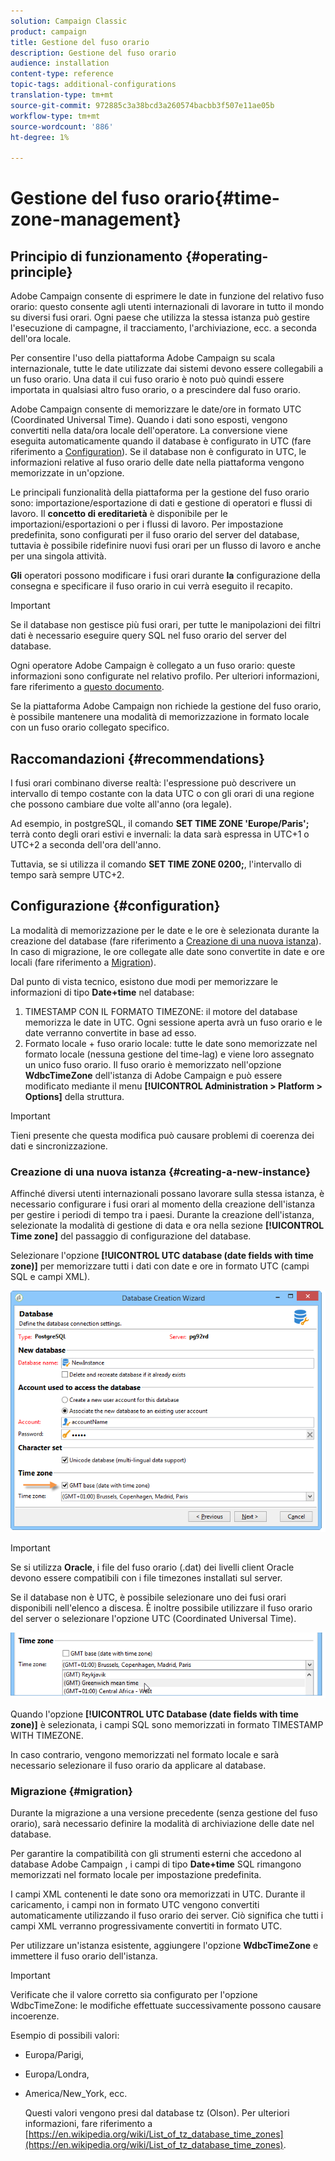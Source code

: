 ```yaml
---
solution: Campaign Classic
product: campaign
title: Gestione del fuso orario
description: Gestione del fuso orario
audience: installation
content-type: reference
topic-tags: additional-configurations
translation-type: tm+mt
source-git-commit: 972885c3a38bcd3a260574bacbb3f507e11ae05b
workflow-type: tm+mt
source-wordcount: '886'
ht-degree: 1%

---
```



# Gestione del fuso orario{#time-zone-management}

## Principio di funzionamento {#operating-principle}

 Adobe Campaign consente di esprimere le date in funzione del relativo fuso orario: questo consente agli utenti internazionali di lavorare in tutto il mondo su diversi fusi orari. Ogni paese che utilizza la stessa istanza può gestire l&#39;esecuzione di campagne, il tracciamento, l&#39;archiviazione, ecc. a seconda dell&#39;ora locale.

Per consentire l&#39;uso della piattaforma Adobe Campaign  su scala internazionale, tutte le date utilizzate dai sistemi devono essere collegabili a un fuso orario. Una data il cui fuso orario è noto può quindi essere importata in qualsiasi altro fuso orario, o a prescindere dal fuso orario.

 Adobe Campaign consente di memorizzare le date/ore in formato UTC (Coordinated Universal Time). Quando i dati sono esposti, vengono convertiti nella data/ora locale dell&#39;operatore. La conversione viene eseguita automaticamente quando il database è configurato in UTC (fare riferimento a [Configuration](#configuration)). Se il database non è configurato in UTC, le informazioni relative al fuso orario delle date nella piattaforma vengono memorizzate in un&#39;opzione.

Le principali funzionalità della piattaforma per la gestione del fuso orario sono: importazione/esportazione di dati e gestione di operatori e flussi di lavoro. Il **concetto di ereditarietà** è disponibile per le importazioni/esportazioni o per i flussi di lavoro. Per impostazione predefinita, sono configurati per il fuso orario del server del database, tuttavia è possibile ridefinire nuovi fusi orari per un flusso di lavoro e anche per una singola attività.

**Gli** operatori possono modificare i fusi orari durante  **la** configurazione della consegna e specificare il fuso orario in cui verrà eseguito il recapito.

>[!IMPORTANT]
>
>Se il database non gestisce più fusi orari, per tutte le manipolazioni dei filtri dati è necessario eseguire query SQL nel fuso orario del server del database.

Ogni operatore Adobe Campaign  è collegato a un fuso orario: queste informazioni sono configurate nel relativo profilo. Per ulteriori informazioni, fare riferimento a [questo documento](../../platform/using/access-management.md).

Se la piattaforma Adobe Campaign  non richiede la gestione del fuso orario, è possibile mantenere una modalità di memorizzazione in formato locale con un fuso orario collegato specifico.

## Raccomandazioni {#recommendations}

I fusi orari combinano diverse realtà: l&#39;espressione può descrivere un intervallo di tempo costante con la data UTC o con gli orari di una regione che possono cambiare due volte all&#39;anno (ora legale).

Ad esempio, in postgreSQL, il comando **SET TIME ZONE &#39;Europe/Paris&#39;;** terrà conto degli orari estivi e invernali: la data sarà espressa in UTC+1 o UTC+2 a seconda dell&#39;ora dell&#39;anno.

Tuttavia, se si utilizza il comando **SET TIME ZONE 0200;**, l&#39;intervallo di tempo sarà sempre UTC+2.

## Configurazione {#configuration}

La modalità di memorizzazione per le date e le ore è selezionata durante la creazione del database (fare riferimento a [Creazione di una nuova istanza](#creating-a-new-instance)). In caso di migrazione, le ore collegate alle date sono convertite in date e ore locali (fare riferimento a [Migration](#migration)).

Dal punto di vista tecnico, esistono due modi per memorizzare le informazioni di tipo **Date+time** nel database:

1. TIMESTAMP CON IL FORMATO TIMEZONE: il motore del database memorizza le date in UTC. Ogni sessione aperta avrà un fuso orario e le date verranno convertite in base ad esso.
1. Formato locale + fuso orario locale: tutte le date sono memorizzate nel formato locale (nessuna gestione del time-lag) e viene loro assegnato un unico fuso orario. Il fuso orario è memorizzato nell&#39;opzione **WdbcTimeZone** dell&#39;istanza di Adobe Campaign  e può essere modificato mediante il menu **[!UICONTROL Administration > Platform > Options]** della struttura.

>[!IMPORTANT]
>
>Tieni presente che questa modifica può causare problemi di coerenza dei dati e sincronizzazione.

### Creazione di una nuova istanza {#creating-a-new-instance}

Affinché diversi utenti internazionali possano lavorare sulla stessa istanza, è necessario configurare i fusi orari al momento della creazione dell&#39;istanza per gestire i periodi di tempo tra i paesi. Durante la creazione dell&#39;istanza, selezionate la modalità di gestione di data e ora nella sezione **[!UICONTROL Time zone]** del passaggio di configurazione del database.

Selezionare l&#39;opzione **[!UICONTROL UTC database (date fields with time zone)]** per memorizzare tutti i dati con date e ore in formato UTC (campi SQL e campi XML).

![](assets/install_wz_select_utc_option.png)

>[!IMPORTANT]
>
>Se si utilizza **Oracle**, i file del fuso orario (.dat) dei livelli client  Oracle devono essere compatibili con i file timezones installati sul server.

Se il database non è UTC, è possibile selezionare uno dei fusi orari disponibili nell&#39;elenco a discesa. È inoltre possibile utilizzare il fuso orario del server o selezionare l&#39;opzione UTC (Coordinated Universal Time).

![](assets/install_wz_unselect_utc_option.png)

Quando l&#39;opzione **[!UICONTROL UTC Database (date fields with time zone)]** è selezionata, i campi SQL sono memorizzati in formato TIMESTAMP WITH TIMEZONE.

In caso contrario, vengono memorizzati nel formato locale e sarà necessario selezionare il fuso orario da applicare al database.

### Migrazione {#migration}

Durante la migrazione a una versione precedente (senza gestione del fuso orario), sarà necessario definire la modalità di archiviazione delle date nel database.

Per garantire la compatibilità con gli strumenti esterni che accedono al database Adobe Campaign , i campi di tipo **Date+time** SQL rimangono memorizzati nel formato locale per impostazione predefinita.

I campi XML contenenti le date sono ora memorizzati in UTC. Durante il caricamento, i campi non in formato UTC vengono convertiti automaticamente utilizzando il fuso orario dei server. Ciò significa che tutti i campi XML verranno progressivamente convertiti in formato UTC.

Per utilizzare un&#39;istanza esistente, aggiungere l&#39;opzione **WdbcTimeZone** e immettere il fuso orario dell&#39;istanza.

>[!IMPORTANT]
>
>Verificate che il valore corretto sia configurato per l&#39;opzione WdbcTimeZone: le modifiche effettuate successivamente possono causare incoerenze.

Esempio di possibili valori:

* Europa/Parigi,
* Europa/Londra,
* America/New_York, ecc.

   Questi valori vengono presi dal database tz (Olson). Per ulteriori informazioni, fare riferimento a [https://en.wikipedia.org/wiki/List_of_tz_database_time_zones](https://en.wikipedia.org/wiki/List_of_tz_database_time_zones).

